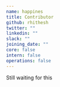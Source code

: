 ```yaml
---
name: happines
title: Contributor
github: rhithesh
twitter: ""
linkedin: ""
slack: ""
joining_date: ""
core: false
intern: false
operations: false
---
```


Still waiting for this
